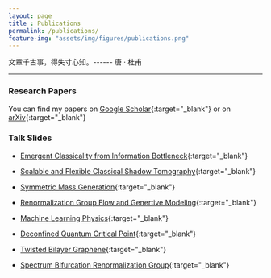 ```yaml
--- 
layout: page 
title : Publications 
permalink: /publications/
feature-img: "assets/img/figures/publications.png"
---
```


文章千古事，得失寸心知。------ 唐 · 杜甫 

---

### Research Papers

You can find my papers on [Google Scholar](https://scholar.google.com/citations?user=jXdbhiQAAAAJ){:target="_blank"} or on [arXiv](https://arxiv.org/search/?query=Yi-Zhuang+You&searchtype=all&source=header){:target="_blank"}

### Talk Slides

* [Emergent Classicality from Information Bottleneck]({{site.baseurl}}/assets/pdf/EmergentClassicality.pdf){:target="_blank"}

* [Scalable and Flexible Classical Shadow Tomography]({{site.baseurl}}/assets/pdf/Shadow.pdf){:target="_blank"}

* [Symmetric Mass Generation]({{site.baseurl}}/assets/pdf/SMG.pdf){:target="_blank"}

* [Renormalization Group Flow and Genertive Modeling]({{site.baseurl}}/assets/pdf/RG-Flow.pdf){:target="_blank"}

* [Machine Learning Physics]({{site.baseurl}}/assets/pdf/ML_physics.pdf){:target="_blank"}

* [Deconfined Quantum Critical Point]({{site.baseurl}}/assets/pdf/DQCP.pdf){:target="_blank"}

* [Twisted Bilayer Graphene]({{site.baseurl}}/assets/pdf/tBLG.pdf){:target="_blank"}

* [Spectrum Bifurcation Renormalization Group]({{site.baseurl}}/assets/pdf/SBRG.pdf){:target="_blank"}